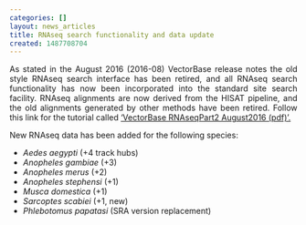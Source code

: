 ```yaml
---
categories: []
layout: news_articles
title: RNAseq search functionality and data update
created: 1487708704
---
```

<p align="justify">As stated in the August 2016 (2016-08) VectorBase release notes the old style RNAseq search interface has been retired, and all RNAseq search functionality has now been incorporated into the standard site search facility. RNAseq alignments are now derived from the HISAT pipeline, and the old alignments generated by other methods have been retired. Follow this link for the tutorial called <a href="https://pre.vectorbase.org/tutorials/tools-and-resources-tutorials/transcript-data-and-resources-microarrays-and-rnaseq">‘VectorBase RNAseqPart2 August2016 (pdf)’.</a>

<p align="justify">New RNAseq data has been added for the following species:
<ul> 
<li><em>Aedes aegypti</em> (+4 track hubs)</li> 
<li><em>Anopheles gambiae</em> (+3)</li> 
<li><em>Anopheles merus</em> (+2)</li> 
<li><em>Anopheles stephensi</em> (+1)</li> 
<li><em>Musca domestica</em> (+1)</li> 
<li><em>Sarcoptes scabiei</em> (+1, new)</li> 
<li><em>Phlebotomus papatasi</em> (SRA version replacement)</li> 
</ul>

